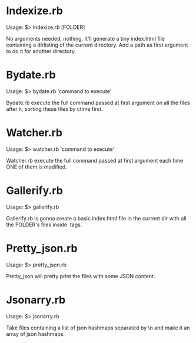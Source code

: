 # Indexize.rb

Usage: $> indexize.rb [FOLDER]

No arguments needed, nothing. It'll generate a tiny index.html file containing a dirlisting of the current directory. Add a path as first argument to do it for another directory.


# Bydate.rb

Usage: $> bydate.rb 'command to execute' <FILES>

Bydate.rb execute the full command passed at first argument on all the files after it, sorting these files by ctime first.


# Watcher.rb

Usage: $> watcher.rb 'command to execute' <FILES>

Watcher.rb execute the full command passed at first argument each time ONE of them is modified.

# Gallerify.rb

Usage: $> gallerify.rb <FOLDER>

Gallerify.rb is gonna create a basic index.html file in the current dir with all the FOLDER's files inside <img> tags.

# Pretty\_json.rb

Usage: $> pretty\_json.rb <FILES>

Pretty\_json will pretty print the files with some JSON content.

# Jsonarry.rb

Usage: $> jsonarry.rb <FILES>

Take files containing a list of json hashmaps separated by \n and make it an array of json hashmaps.
